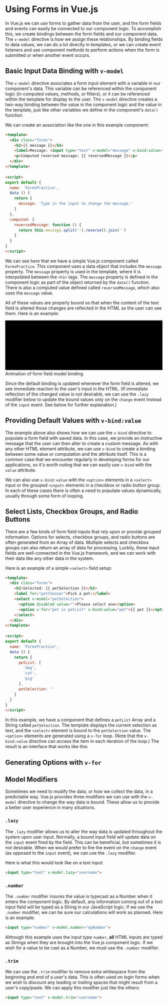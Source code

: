 # Using Forms in Vue.js

In Vue.js we can use forms to gather data from the user, and the form fields and events can easily be connected to our component logic. To accomplish this, we create bindings between the form fields and our component data. The `v-model` directive is how we assign these relationships. By binding fields to data values, we can do a lot directly in templates, or we can create event listeners and use component methods to perform actions when the form is submitted or when another event occurs.

## Basic Input Data Binding with `v-model`
The `v-model` directive associates a form input element with a variable in our component's data. This variable can be referenced within the component logic (in computed values, methods, or filters), or it can be referenced within the template for display to the user. The `v-model` directive creates a two-way binding between the value in the component logic and the value in the template, just like other variables we define in the component's `data()` function.

We can create an association like the one in this example component:

```html
<template>
  <div class="forms">
    <h2>{{ message }}</h2>
    <label>Message: <input type="text" v-model="message" v-bind:value="message"></label>
    <p>Computed reversed message: {{ reversedMessage }}</p>
  </div>
</template>

<script>
export default {
  name: 'FormsPractice',
  data () {
    return {
      message: 'Type in the input to change the message.'
    }
  },
  computed: {
    reversedMessage: function () {
      return this.message.split('').reverse().join('')
    }
  }
}
</script>
```
We can see here that we have a simple Vue.js component called `FormsPractice`. This component uses a data object that includes the `message` property. The `message` property is used in the template, where it is interpolated between the `<h1>` tags. The `message` property is defined in the component logic as part of the object returned by the `data()` function. There is also a computed value defined called `reversedMessage`, which also uses the `message` value. 

All of these values are properly bound so that when the content of the text field is altered those changes are reflected in the HTML so the user can see them. Here is an example:

![Animation of form field model binding](/img/form-model-bind1.gif)
<br>Animation of form field model binding

Since the default binding is updated whenever the form field is altered, we see immediate reaction to the user's input in the HTML. (If immediate reflection of the changed value is not desirable, we can use the `.lazy` modifier below to update the bound values only on the `change` event instead of the `input` event. See below for further explanation.)

## Providing Default Values with `v-bind:value`
The example above also shows how we can use the `v-bind` directive to populate a form field with saved data. In this case, we provide an instructive message that the user can then alter to create a custom message. As with any other HTML element attribute, we can use `v-bind` to create a binding between some value or computation and the attribute itself. This is a common case that we encounter regularly in developing forms for our applications, so it's worth noting that we can easily use `v-bind` with the `value` attribute.

We can also use `v-bind:value` with the `<option>` elements in a `<select>` input or the grouped `<input>` elements in a checkbox or radio button group. In each of these cases there is often a need to populate values dynamically, usually through some form of looping.

## Select Lists, Checkbox Groups, and Radio Buttons
There are a few kinds of form field inputs that rely upon or provide grouped information. Options for selects, checkbox groups, and radio buttons are often generated from an Array of data. Multiple selects and checkbox groups can also return an array of data for processing. Luckily, these input fields are well-connected in the Vue.js framework, and we can work with their data like any other data in the system.

Here is an example of a simple `<select>` field setup:

```html
<template>
  <div class="forms">
    <h2>Selected: {{ petSelection }}</h2>
    <label for="petChooser">Pick a pet:</label>
    <select v-model="petSelection">
      <option disabled value="">Please select one</option>
      <option v-for="pet in petList" v-bind:value="pet">{{ pet }}</option>
    </select>
  </div>
</template>

<script>
export default {
  name: 'FormsPractice',
  data () {
    return {
      petList: [
        'dog',
        'cat',
        'pig'
      ],
      petSelection: ''
    }
  }
}
</script>
```
In this example, we have a component that defines a `petList` Array and a String called `petSelection`. The template displays the current selection as text, and the `<select>` element is bound to the `petSelection` value. The `<option>` elements are generated using a `v-for` loop. (Note that the `v-bind:value` directive can access the item in each iteration of the loop.) The result is an interface that works like this:



## Generating Options with `v-for`

## Model Modifiers
Sometimes we need to modify the data, or how we collect the data, in a predictable way. Vue.js provides three modifiers we can use with the `v-model` directive to change the way data is bound. These allow us to provide a better user experience in many situations. 

### `.lazy`
The `.lazy` modifier allows us to alter the way data is updated throughout the system upon user input. Normally, a bound input field will update data on the `input` event fired by the field. This can be beneficial, but sometimes it is not desirable. When we would prefer to fire the event on the `change` event (as opposed to the `input` event), we can use the `.lazy` modifier. 

Here is what this would look like on a text input:

```html
<input type="text" v-model.lazy="username">
```

### `.number`
The `.number` modifier insures the value is typecast as a Number when it enters the component logic. By default, any information coming out of a text input field will be typed as a String in our JavaScript logic. If we use the `.number` modifier, we can be sure our calculations will work as planned. Here is an example:

```html
<input type="number" v-model.number="myNumber">
```

Although this example uses the input type `number`, **all** HTML inputs are typed as Strings when they are brought into the Vue.js component logic. If we wish for a value to be cast as a Number, we must use the `.number` modifier.

### `.trim`
We can use the `.trim` modifier to remove extra whitespace from the beginning and end of a user's data. This is often used on login forms when we wish to discount any leading or trailing spaces that might result from a user's copy/paste. We can apply this modifier just like the others:

```html
<input type="text" v-model.trim="username">
```



